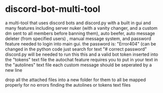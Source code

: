 # discord-bot-multi-tool
a multi-tool that uses discord bots and discord.py with a built in gui and many features including server nuker (with a vanity changer, and a custom dm sent to all members before banning them), auto beefer,  auto message deleter (from specified users) , manual message system, and password feature needed to login into main gui.
the password is: "Error404" (can be changed in the python code just search for text "# correct password"
discord.py will be needed to run this this and a valid bot token inserted into the "tokens" text file
the autochat feature requires you to put in your text in the "autolines" text file each custom message should be seperated by a new line


drop all the attached files into a new folder for them to all be mapped properly for no errors finding the autolines or tokens text files
